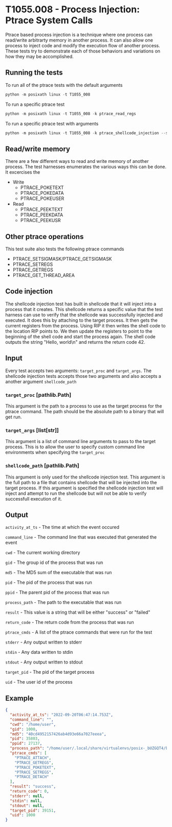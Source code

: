 # T1055.008 - Process Injection: Ptrace System Calls
Ptrace based process injection is a technique where one process can read/write arbitrarty memory in another process. It can also allow one process to inject code and modify the execution flow of another process. These tests try to demonstrate each of those behaviors and variations on how they may be accomplished.

## Running the tests
To run all of the ptrace tests with the default arguments
```python
python -m posixath linux -t T1055_008
```

To run a specific ptrace test
```python
python -m posixath linux -t T1055_008 -k ptrace_read_regs
```

To run a specific ptrace test with arguments
```python
python -m posixath linux -t T1055_008 -k ptrace_shellcode_injection --shellcode-path="/home/user/shellcode.bin" --target-proc="/usr/bin/ls" --target-args="-laR /etc"
```

## Read/write memory
There are a few different ways to read and write memory of another process. The test harnesses enumerates the various ways this can be done. It excercises the

- Write
    - PTRACE_POKETEXT
    - PTRACE_POKEDATA
    - PTRACE_POKEUSER
- Read
    - PTRACE_PEEKTEXT
    - PTRACE_PEEKDATA
    - PTRACE_PEEKUSR

## Other ptrace operations
This test suite also tests the following ptrace commands

- PTRACE_SETSIGMASK/PTRACE_GETSIGMASK
- PTRACE_SETREGS
- PTRACE_GETREGS
- PTRACE_GET_THREAD_AREA

## Code injection
The shellcode injection test has built in shellcode that it will inject into a process that it creates. This shellcode returns a specific value that the test harness can use to verify that the shellcode was successfully injected and executed. It does this by attaching to the target process. It then gets the current registers from the process. Using RIP it then writes the shell code to the location RIP points to. We then update the registers to point to the beginning of the shell code and start the process again. The shell code outputs the string "Hello, world\n" and returns the return code 42.

## Input
Every test accepts two arguments: `target_proc` and `target_args`. The shellcode injection tests accepts those two arguments and also accepts a another argument `shellcode_path`

### `target_proc` [pathlib.Path]
This argument is the path to a process to use as the target process for the ptrace command. The path should be the absolute path to a binary that will get run.

### `target_args` [list[str]]
This argument is a list of command line arguments to pass to the target process. This is to allow the user to specify custom command line environments when specifying the `target_proc`

### `shellcode_path` [pathlib.Path]
This argument is only used for the shellcode injection test. This argument is the full path to a file that contains shellcode that will be injected into the target process. If this argument is specified the shellcode injection test will inject and attempt to run the shellcode but will not be able to verify successfull execution of it.
## Output
`activity_at_ts` - The time at which the event occured

`command_line` - The command line that was executed that generated the event

`cwd` - The current working directory

`gid` - The group id of the process that was run

`md5` - The MD5 sum of the executable that was run

`pid` - The pid of the process that was run
 
`ppid` - The parent pid of the process that was run

`process_path` - The path to the executable that was run

`result` - This value is a string that will be either "success" or "failed"

`return_code` - The return code from the process that was run

`ptrace_cmds` - A list of the ptrace commands that were run for the test

`stderr` - Any output written to stderr

`stdin` - Any data written to stdin

`stdout` - Any output written to stdout

`target_pid` - The pid of the target process

`uid` - The user id of the process


## Example
```json
{
  "activity_at_ts": "2022-09-20T06:47:14.753Z",
  "command_line": "",
  "cwd": "/home/user",
  "gid": 1000,
  "md5": "40cd4952157426ab4d93e66a7027eeea",
  "pid": 35803,
  "ppid": 27137,
  "process_path": "/home/user/.local/share/virtualenvs/posix-_bUZGQT4/bin/python3",
  "ptrace_cmds": [
    "PTRACE_ATTACH",
    "PTRACE_GETREGS",
    "PTRACE_POKETEXT",
    "PTRACE_SETREGS",
    "PTRACE_DETACH"
  ],
  "result": "success",
  "return_code": 0,
  "stderr": null,
  "stdin": null,
  "stdout": null,
  "target_pid": 39151,
  "uid": 1000
}
```